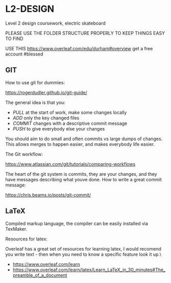 # L2-DESIGN
 Level 2 design coursework, electric skateboard


PLEASE USE THE FOLDER STRUCTURE PROPERLY TO KEEP THINGS EASY TO FIND


USE THIS https://www.overleaf.com/edu/durham#overview get a free account \#blessed
 
## GIT
How to use git for dummies:

https://rogerdudler.github.io/git-guide/

The general idea is that you:
 - *PULL* at the start of work, make some changes locally
 - *ADD* only the key changed files
 - *COMMIT* changes with a descriptive commit message 
 - *PUSH* to give everybody else your changes

You should aim to do small and often commits vs large dumps of changes.
This allows merges to happen easier, and makes everybody life easier.

The Git workflow:

https://www.atlassian.com/git/tutorials/comparing-workflows

The heart of the git system is commits, they are your changes, and they have messages describing what youve done.
How to write a great commit message:

https://chris.beams.io/posts/git-commit/


## LaTeX

Compiled markup language, the compiler can be easily installed via TexMaker.

Resources for latex:

Overleaf has a great set of resources for learning latex, I would recomend you write text - then when you need to know a specific feature look it up.\\
- https://www.overleaf.com/learn
- https://www.overleaf.com/learn/latex/Learn_LaTeX_in_30_minutes#The_preamble_of_a_document

